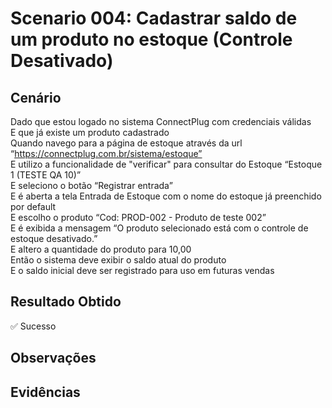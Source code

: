 # Scenario 004: Cadastrar saldo de um produto no estoque (Controle Desativado)

## Cenário
Dado que estou logado no sistema ConnectPlug com credenciais válidas  
E que já existe um produto cadastrado  
Quando navego para a página de estoque através da url “https://connectplug.com.br/sistema/estoque”  
E utilizo a funcionalidade de "verificar" para consultar do Estoque “Estoque 1 (TESTE QA 10)”  
E seleciono o botão “Registrar entrada”  
E é aberta a tela Entrada de Estoque com o nome do estoque já preenchido por default  
E escolho o produto “Cod: PROD-002 - Produto de teste 002”  
E é exibida a mensagem “O produto selecionado está com o controle de estoque desativado.”  
E altero a quantidade do produto para 10,00  
Então o sistema deve exibir o saldo atual do produto  
E o saldo inicial deve ser registrado para uso em futuras vendas

## Resultado Obtido
✅ Sucesso

## Observações

## Evidências
